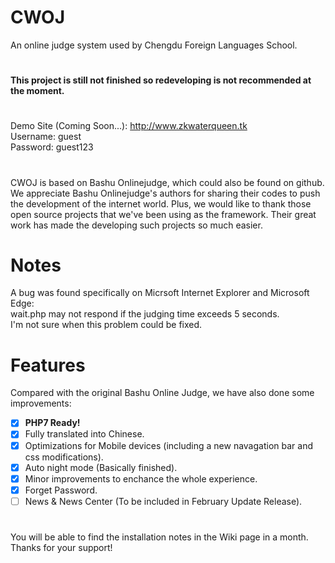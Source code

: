 # CWOJ
An online judge system used by Chengdu Foreign Languages School.
#
<b>This project is still not finished so redeveloping is not recommended at the moment.</b>
#
Demo Site (Coming Soon...): http://www.zkwaterqueen.tk<br>
Username: guest<br>
Password: guest123<br>
#
CWOJ is based on Bashu Onlinejudge, which could also be found on github. We appreciate Bashu Onlinejudge's authors for sharing their codes to push the development of the internet world.
Plus, we would like to thank those open source projects that we've been using as the framework. Their great work has made the developing such projects so much easier.
# Notes
A bug was found specifically on Micrsoft Internet Explorer and Microsoft Edge:<br>
wait.php may not respond if the judging time exceeds 5 seconds.<br>
I'm not sure when this problem could be fixed.
# Features
Compared with the original Bashu Online Judge, we have also done some improvements:<br>
- [X] <b>PHP7 Ready!</b><br>
- [X] Fully translated into Chinese.<br>
- [X] Optimizations for Mobile devices (including a new navagation bar and css modifications).<br>
- [X] Auto night mode (Basically finished).<br>
- [X] Minor improvements to enchance the whole experience.<br>
- [X] Forget Password.<br>
- [ ] News & News Center (To be included in February Update Release).
#
You will be able to find the installation notes in the Wiki page in a month. Thanks for your support!
